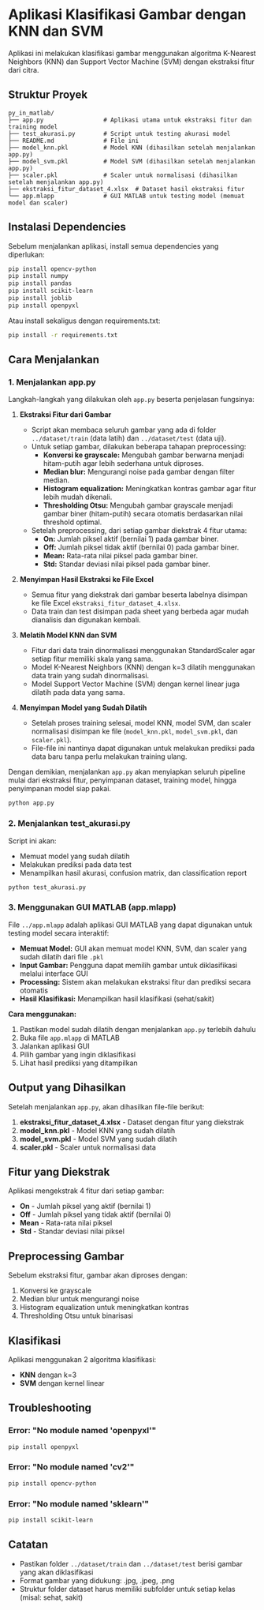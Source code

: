 # Aplikasi Klasifikasi Gambar dengan KNN dan SVM

Aplikasi ini melakukan klasifikasi gambar menggunakan algoritma K-Nearest Neighbors (KNN) dan Support Vector Machine (SVM) dengan ekstraksi fitur dari citra.

## Struktur Proyek

```
py_in_matlab/
├── app.py                 # Aplikasi utama untuk ekstraksi fitur dan training model
├── test_akurasi.py        # Script untuk testing akurasi model
├── README.md              # File ini
├── model_knn.pkl          # Model KNN (dihasilkan setelah menjalankan app.py)
├── model_svm.pkl          # Model SVM (dihasilkan setelah menjalankan app.py)
├── scaler.pkl             # Scaler untuk normalisasi (dihasilkan setelah menjalankan app.py)
├── ekstraksi_fitur_dataset_4.xlsx  # Dataset hasil ekstraksi fitur
└── app.mlapp              # GUI MATLAB untuk testing model (memuat model dan scaler)

```

## Instalasi Dependencies

Sebelum menjalankan aplikasi, install semua dependencies yang diperlukan:

```bash
pip install opencv-python
pip install numpy
pip install pandas
pip install scikit-learn
pip install joblib
pip install openpyxl
```

Atau install sekaligus dengan requirements.txt:

```bash
pip install -r requirements.txt
```

## Cara Menjalankan

### 1. Menjalankan app.py

Langkah-langkah yang dilakukan oleh `app.py` beserta penjelasan fungsinya:

1. **Ekstraksi Fitur dari Gambar**
   - Script akan membaca seluruh gambar yang ada di folder `../dataset/train` (data latih) dan `../dataset/test` (data uji).
   - Untuk setiap gambar, dilakukan beberapa tahapan preprocessing:
     - **Konversi ke grayscale:** Mengubah gambar berwarna menjadi hitam-putih agar lebih sederhana untuk diproses.
     - **Median blur:** Mengurangi noise pada gambar dengan filter median.
     - **Histogram equalization:** Meningkatkan kontras gambar agar fitur lebih mudah dikenali.
     - **Thresholding Otsu:** Mengubah gambar grayscale menjadi gambar biner (hitam-putih) secara otomatis berdasarkan nilai threshold optimal.
   - Setelah preprocessing, dari setiap gambar diekstrak 4 fitur utama:
     - **On:** Jumlah piksel aktif (bernilai 1) pada gambar biner.
     - **Off:** Jumlah piksel tidak aktif (bernilai 0) pada gambar biner.
     - **Mean:** Rata-rata nilai piksel pada gambar biner.
     - **Std:** Standar deviasi nilai piksel pada gambar biner.

2. **Menyimpan Hasil Ekstraksi ke File Excel**
   - Semua fitur yang diekstrak dari gambar beserta labelnya disimpan ke file Excel `ekstraksi_fitur_dataset_4.xlsx`.
   - Data train dan test disimpan pada sheet yang berbeda agar mudah dianalisis dan digunakan kembali.

3. **Melatih Model KNN dan SVM**
   - Fitur dari data train dinormalisasi menggunakan StandardScaler agar setiap fitur memiliki skala yang sama.
   - Model K-Nearest Neighbors (KNN) dengan k=3 dilatih menggunakan data train yang sudah dinormalisasi.
   - Model Support Vector Machine (SVM) dengan kernel linear juga dilatih pada data yang sama.

4. **Menyimpan Model yang Sudah Dilatih**
   - Setelah proses training selesai, model KNN, model SVM, dan scaler normalisasi disimpan ke file (`model_knn.pkl`, `model_svm.pkl`, dan `scaler.pkl`).
   - File-file ini nantinya dapat digunakan untuk melakukan prediksi pada data baru tanpa perlu melakukan training ulang.

Dengan demikian, menjalankan `app.py` akan menyiapkan seluruh pipeline mulai dari ekstraksi fitur, penyimpanan dataset, training model, hingga penyimpanan model siap pakai.

```bash
python app.py
```

### 2. Menjalankan test_akurasi.py

Script ini akan:
- Memuat model yang sudah dilatih
- Melakukan prediksi pada data test
- Menampilkan hasil akurasi, confusion matrix, dan classification report

```bash
python test_akurasi.py
```

### 3. Menggunakan GUI MATLAB (app.mlapp)

File `../app.mlapp` adalah aplikasi GUI MATLAB yang dapat digunakan untuk testing model secara interaktif:

- **Memuat Model:** GUI akan memuat model KNN, SVM, dan scaler yang sudah dilatih dari file `.pkl`
- **Input Gambar:** Pengguna dapat memilih gambar untuk diklasifikasi melalui interface GUI
- **Processing:** Sistem akan melakukan ekstraksi fitur dan prediksi secara otomatis
- **Hasil Klasifikasi:** Menampilkan hasil klasifikasi (sehat/sakit)

**Cara menggunakan:**
1. Pastikan model sudah dilatih dengan menjalankan `app.py` terlebih dahulu
2. Buka file `app.mlapp` di MATLAB
3. Jalankan aplikasi GUI
4. Pilih gambar yang ingin diklasifikasi
5. Lihat hasil prediksi yang ditampilkan

## Output yang Dihasilkan

Setelah menjalankan `app.py`, akan dihasilkan file-file berikut:

1. **ekstraksi_fitur_dataset_4.xlsx** - Dataset dengan fitur yang diekstrak
2. **model_knn.pkl** - Model KNN yang sudah dilatih
3. **model_svm.pkl** - Model SVM yang sudah dilatih
4. **scaler.pkl** - Scaler untuk normalisasi data

## Fitur yang Diekstrak

Aplikasi mengekstrak 4 fitur dari setiap gambar:
- **On** - Jumlah piksel yang aktif (bernilai 1)
- **Off** - Jumlah piksel yang tidak aktif (bernilai 0)
- **Mean** - Rata-rata nilai piksel
- **Std** - Standar deviasi nilai piksel

## Preprocessing Gambar

Sebelum ekstraksi fitur, gambar akan diproses dengan:
1. Konversi ke grayscale
2. Median blur untuk mengurangi noise
3. Histogram equalization untuk meningkatkan kontras
4. Thresholding Otsu untuk binarisasi

## Klasifikasi

Aplikasi menggunakan 2 algoritma klasifikasi:
- **KNN** dengan k=3
- **SVM** dengan kernel linear

## Troubleshooting

### Error: "No module named 'openpyxl'"
```bash
pip install openpyxl
```

### Error: "No module named 'cv2'"
```bash
pip install opencv-python
```

### Error: "No module named 'sklearn'"
```bash
pip install scikit-learn
```

## Catatan

- Pastikan folder `../dataset/train` dan `../dataset/test` berisi gambar yang akan diklasifikasi
- Format gambar yang didukung: .jpg, .jpeg, .png
- Struktur folder dataset harus memiliki subfolder untuk setiap kelas (misal: sehat, sakit) 